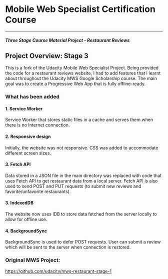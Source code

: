 # Mobile Web Specialist Certification Course
---
#### _Three Stage Course Material Project - Restaurant Reviews_

## Project Overview: Stage 3

This is a fork of the Udacity Mobile Web Specialist Project.
Being provided the code for a restaurant reviews website, I had to add features that I learnt about throughout the Udacity MWS Google Scholarship course. The main goal was to create a Progressive Web App that is fully offline-ready.


### What has been added

#### 1. Service Worker
Service Worker that stores static files in a cache and serves them when there is no Internet connection.

#### 2. Responsive design
Initially, the website was not responsive. CSS was added to accommodate different screen sizes.

#### 3. Fetch API
Data stored in a JSON file in the main directory was replaced with code that uses Fetch API to get restaurant data from a local server. Fetch API is also used to send POST and PUT requests (to submit new reviews and favorite/unfavorite restaurants).

#### 3. IndexedDB
The website now uses IDB to store data fetched from the server locally to allow for offline use.

#### 4. BackgroundSync
BackgroundSync is used to defer POST requests. User can submit a review which will be sent to the server when connection is restored.

### Original MWS Project:
https://github.com/udacity/mws-restaurant-stage-1
